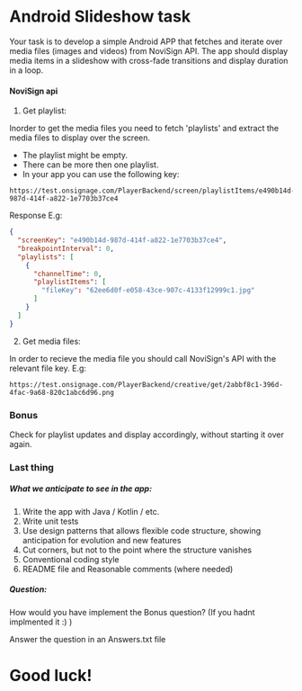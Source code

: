 # Android Slideshow task

Your task is to develop a simple Android APP that fetches and iterate over media files (images and videos) from NoviSign API. The app should display media items in a slideshow with cross-fade transitions and display duration in a loop.

#### NoviSign api
1. Get playlist:

Inorder to get the  media files you need to fetch 'playlists' and extract the media files to display over the screen.
- The playlist might be empty.
- There can be more then one playlist.
- In your app you can use the following key:
```
https://test.onsignage.com/PlayerBackend/screen/playlistItems/e490b14d-987d-414f-a822-1e7703b37ce4
```
Response E.g:
```JSON
{
  "screenKey": "e490b14d-987d-414f-a822-1e7703b37ce4",
  "breakpointInterval": 0,
  "playlists": [
    {
      "channelTime": 0,
      "playlistItems": [
        "fileKey": "62ee6d0f-e058-43ce-907c-4133f12999c1.jpg"
      ]
    }
  ]
}
```

2. Get media files:

In order to recieve the media file you should call NoviSign's API with the relevant file key.
E.g:
```
https://test.onsignage.com/PlayerBackend/creative/get/2abbf8c1-396d-4fac-9a68-820c1abc6d96.png
```
### Bonus 
Check for playlist updates and display accordingly, without starting it over again.

### Last thing
##### What we anticipate to see in the  app:

1. Write the app with Java / Kotlin / etc.
2. Write unit tests
3. Use design patterns that allows flexible code structure, showing anticipation for evolution and new features 
4. Cut corners, but not to the point where the structure vanishes
5. Conventional coding style
6. README file and Reasonable comments (where needed)

##### Question:
How would you have implement the Bonus question? (If you hadnt implmented it :) )

Answer the question in an Answers.txt file

# Good luck!
